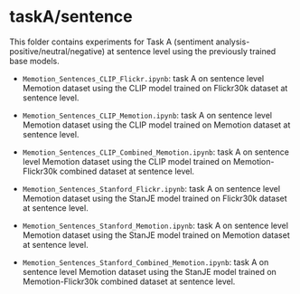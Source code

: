 # taskA/sentence

This folder contains experiments for Task A (sentiment analysis- positive/neutral/negative) at sentence level using the previously trained base models.

* `Memotion_Sentences_CLIP_Flickr.ipynb`: task A on sentence level Memotion dataset using the CLIP model trained on Flickr30k dataset at sentence level.

* `Memotion_Sentences_CLIP_Memotion.ipynb`: task A on sentence level Memotion dataset using the CLIP model trained on Memotion dataset at sentence level.

* `Memotion_Sentences_CLIP_Combined_Memotion.ipynb`: task A on sentence level Memotion dataset using the CLIP model trained on Memotion-Flickr30k combined dataset at sentence level.

* `Memotion_Sentences_Stanford_Flickr.ipynb`: task A on sentence level Memotion dataset using the StanJE model trained on Flickr30k dataset at sentence level.

* `Memotion_Sentences_Stanford_Memotion.ipynb`: task A on sentence level Memotion dataset using the StanJE model trained on Memotion dataset at sentence level.

* `Memotion_Sentences_Stanford_Combined_Memotion.ipynb`: task A on sentence level Memotion dataset using the StanJE model trained on Memotion-Flickr30k combined dataset at sentence level.


# 
